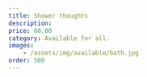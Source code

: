 ```yaml
---
title: Shower thoughts
description: 
price: 80.00
category: Available for all.
images: 
    - /assets/img/available/bath.jpg
order: 500
---
```

